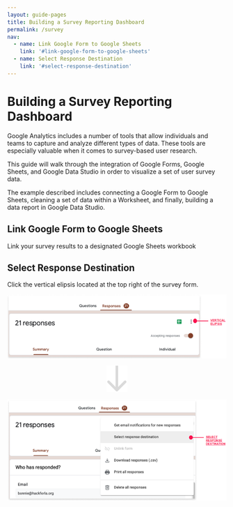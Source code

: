 ```yaml
---
layout: guide-pages
title: Building a Survey Reporting Dashboard
permalink: /survey 
nav:
  - name: Link Google Form to Google Sheets
    link: '#link-google-form-to-google-sheets'
  - name: Select Response Destination
    link: '#select-response-destination'
---
```


# Building a Survey Reporting Dashboard

Google Analytics includes a number of tools that allow individuals and teams to capture and analyze different types of data. These tools are especially valuable when it comes to survey-based user research.

This guide will walk through the integration of Google Forms, Google Sheets, and Google Data Studio in order to visualize a set of user survey data.

The example described includes connecting a Google Form to Google Sheets, cleaning a set of data within a Worksheet, and finally, building a data report in Google Data Studio.


## Link Google Form to Google Sheets

Link your survey results to a designated Google Sheets workbook


## Select Response Destination

Click the vertical elipsis located at the top right of the survey form.

![Vertical Elipsis](images/vertical-elipsis.png "Vertical Elipsis")

<p align="center">
  <img src="images/gray-arrow.svg">
</p>

![Select Response Destination](images/select-response-destination.png "Select Response Destination")